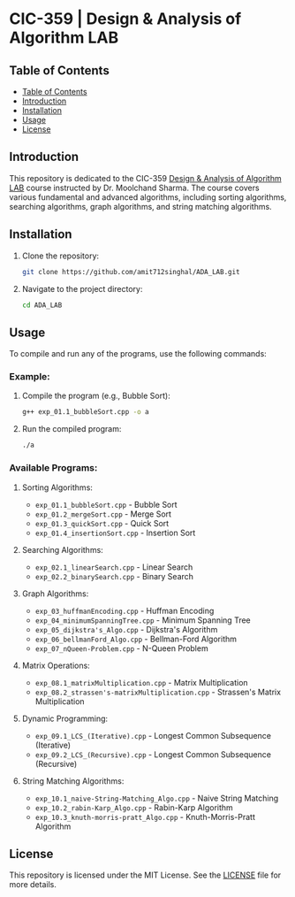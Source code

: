 # CIC-359 | Design & Analysis of Algorithm LAB

## Table of Contents

- [Table of Contents](#table-of-contents)
- [Introduction](#introduction)
- [Installation](#installation)
- [Usage](#usage)
- [License](#license)

## Introduction

This repository is dedicated to the CIC-359 [Design & Analysis of Algorithm LAB](./Resources/LAB_Syllabus.pdf) course instructed by Dr. Moolchand Sharma. The course covers various fundamental and advanced algorithms, including sorting algorithms, searching algorithms, graph algorithms, and string matching algorithms.

## Installation

1. Clone the repository:

   ```sh
   git clone https://github.com/amit712singhal/ADA_LAB.git
   ```

2. Navigate to the project directory:

   ```sh
   cd ADA_LAB
   ```

## Usage

To compile and run any of the programs, use the following commands:

### Example:

1. Compile the program (e.g., Bubble Sort):

   ```sh
   g++ exp_01.1_bubbleSort.cpp -o a
   ```

2. Run the compiled program:

   ```sh
   ./a
   ```

### Available Programs:

1. Sorting Algorithms:
   - `exp_01.1_bubbleSort.cpp` - Bubble Sort
   - `exp_01.2_mergeSort.cpp` - Merge Sort
   - `exp_01.3_quickSort.cpp` - Quick Sort
   - `exp_01.4_insertionSort.cpp` - Insertion Sort

2. Searching Algorithms:
   - `exp_02.1_linearSearch.cpp` - Linear Search
   - `exp_02.2_binarySearch.cpp` - Binary Search

3. Graph Algorithms:
   - `exp_03_huffmanEncoding.cpp` - Huffman Encoding
   - `exp_04_minimumSpanningTree.cpp` - Minimum Spanning Tree
   - `exp_05_dijkstra's_Algo.cpp` - Dijkstra's Algorithm
   - `exp_06_bellmanFord_Algo.cpp` - Bellman-Ford Algorithm
   - `exp_07_nQueen-Problem.cpp` - N-Queen Problem

4. Matrix Operations:
   - `exp_08.1_matrixMultiplication.cpp` - Matrix Multiplication
   - `exp_08.2_strassen's-matrixMultiplication.cpp` - Strassen's Matrix Multiplication

5. Dynamic Programming:
   - `exp_09.1_LCS_(Iterative).cpp` - Longest Common Subsequence (Iterative)
   - `exp_09.2_LCS_(Recursive).cpp` - Longest Common Subsequence (Recursive)

6. String Matching Algorithms:
   - `exp_10.1_naive-String-Matching_Algo.cpp` - Naive String Matching
   - `exp_10.2_rabin-Karp_Algo.cpp` - Rabin-Karp Algorithm
   - `exp_10.3_knuth-morris-pratt_Algo.cpp` - Knuth-Morris-Pratt Algorithm

## License

This repository is licensed under the MIT License. See the [LICENSE](LICENSE) file for more details.

